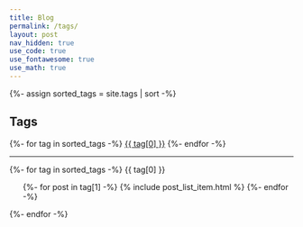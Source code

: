 ```yaml
---
title: Blog
permalink: /tags/
layout: post
nav_hidden: true
use_code: true
use_fontawesome: true
use_math: true
---
```


{%- assign sorted_tags = site.tags | sort -%}

## Tags

<p>
{%- for tag in sorted_tags -%}
  <a href="#{{ tag[0] }}" class="post-tag"><i class="fas fa-tag"></i> {{ tag[0] }}</a>
{%- endfor -%}
</p>

<hr>

{%- for tag in sorted_tags -%}
  <a name="{{ tag[0] }}" class="post-tag"><i class="fas fa-tag"></i> {{ tag[0] }}</a>
  <ul class="post-list">
    {%- for post in tag[1] -%}
    {% include post_list_item.html %}
    {%- endfor -%}
  </ul>
{%- endfor -%}